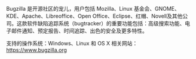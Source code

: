 Bugzilla 是开源社区的宠儿，用户包括 Mozilla、Linux 基金会、GNOME、KDE、Apache、Libreoffice、Open Office、Eclipse、红帽、Novell及其他公司。这款软件缺陷追踪系统（bugtracker）的重要功能包括：高级搜索功能、电子邮件通知、预定报告、时间追踪、出色的安全及更多特性。

支持的操作系统：Windows、Linux 和 OS X
相关网站：https://www.bugzilla.org














